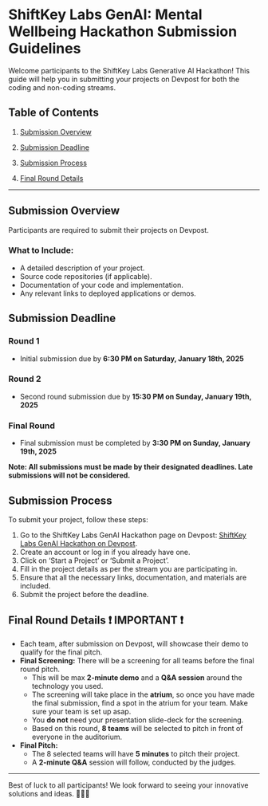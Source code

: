 # ShiftKey Labs GenAI: Mental Wellbeing Hackathon Submission Guidelines

Welcome participants to the ShiftKey Labs Generative AI Hackathon! This guide will help you in submitting your projects on Devpost for both the coding and non-coding streams.

## Table of Contents

1. [Submission Overview](#submission-overview)

4. [Submission Deadline](#submission-deadline)
5. [Submission Process](#submission-process)
6. [Final Round Details](#final-round-details--important-)

---

## Submission Overview

Participants are required to submit their projects on Devpost.


### What to Include:
- A detailed description of your project.
- Source code repositories (if applicable).
- Documentation of your code and implementation.
- Any relevant links to deployed applications or demos.


## Submission Deadline

### Round 1
- Initial submission due by **6:30 PM on Saturday, January 18th, 2025**

### Round 2
- Second round submission due by **15:30 PM on Sunday, January 19th, 2025**

### Final Round
- Final submission must be completed by **3:30 PM on Sunday, January 19th, 2025**

**Note: All submissions must be made by their designated deadlines. Late submissions will not be considered.**

## Submission Process

To submit your project, follow these steps:

1. Go to the ShiftKey Labs GenAI Hackathon page on Devpost: [ShiftKey Labs GenAI Hackathon on Devpost](https://shiftkey-genai-mental-wellness.devpost.com/).
2. Create an account or log in if you already have one.
3. Click on ‘Start a Project’ or ‘Submit a Project’.
4. Fill in the project details as per the stream you are participating in.
5. Ensure that all the necessary links, documentation, and materials are included.
6. Submit the project before the deadline.

## Final Round Details **❗ IMPORTANT ❗**

- Each team, after submission on Devpost, will showcase their demo to qualify for the final pitch.
- **Final Screening:** There will be a screening for all teams before the final round pitch.
    - This will be max **2-minute demo** and a **Q&A session** around the technology you used.
    - The screening will take place in the **atrium**, so once you have made the final submission, find a spot in the atrium for your team. Make sure your team is set up asap.
    - You **do not** need your presentation slide-deck for the screening.
    - Based on this round, **8 teams** will be selected to pitch in front of everyone in the auditorium.
- **Final Pitch:**
    - The 8 selected teams will have **5 minutes** to pitch their project.
    - A **2-minute Q&A** session will follow, conducted by the judges.

---

Best of luck to all participants! We look forward to seeing your innovative solutions and ideas. 🌟🌐🚀
